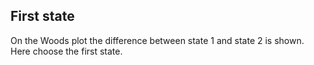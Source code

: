 ## First state

On the Woods plot the difference between state 1 and state 2 is shown.
Here choose the first state.